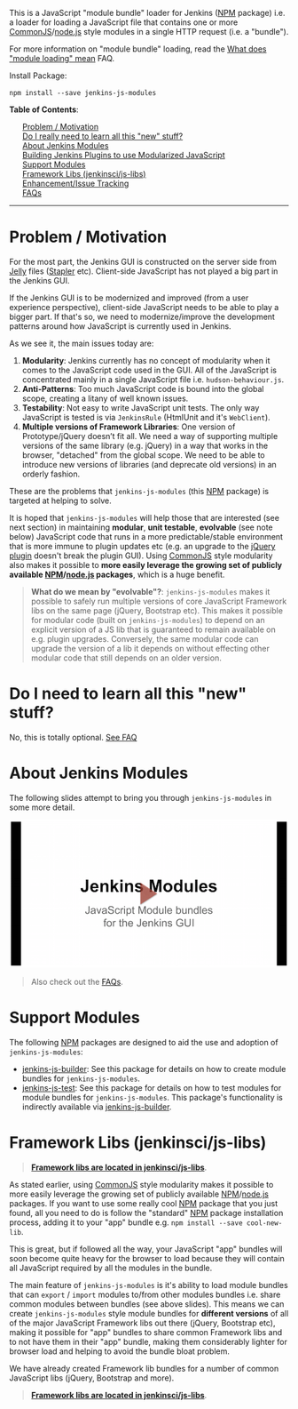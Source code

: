 This is a JavaScript "module bundle" loader for Jenkins ([NPM] package) i.e. a loader for loading a JavaScript file that contains one or more
[CommonJS]/[node.js] style modules in a single HTTP request (i.e. a "bundle").

For more information on "module bundle" loading, read the
<a href="https://github.com/jenkinsci/js-modules/blob/master/FAQs.md#what-does-module-loading-mean">What does "module loading" mean</a> FAQ.
 
Install Package:

```
npm install --save jenkins-js-modules
```
__Table of Contents__:
<p>
<ul>
    <a href="#problem--motivation">Problem / Motivation</a><br/>
    <a href="https://github.com/jenkinsci/js-modules/blob/master/FAQs.md#do-i-really-need-to-learn-all-this-new-stuff">Do I really need to learn all this "new" stuff?</a><br/>
    <a href="#about-jenkins-modules">About Jenkins Modules</a><br/>
    <a href="https://github.com/jenkinsci/js-samples">Building Jenkins Plugins to use Modularized JavaScript</a><br/>
    <a href="#support-modules">Support Modules</a><br/>
    <a href="#framework-libs-jenkinscijs-libs">Framework Libs (jenkinsci/js-libs)</a><br/>
    <a href="https://github.com/jenkinsci/js-modules/issues">Enhancement/Issue Tracking</a><br/>
    <a href="FAQs.md">FAQs</a><br/>
</ul>    
</p>

<hr/>
 
# Problem / Motivation
For the most part, the Jenkins GUI is constructed on the server side from [Jelly] files ([Stapler] etc). Client-side
JavaScript has not played a big part in the Jenkins GUI.

If the Jenkins GUI is to be modernized and improved (from a user experience perspective), client-side JavaScript
needs to be able to play a bigger part. If that's so, we need to modernize/improve the development patterns around how
JavaScript is currently used in Jenkins.

As we see it, the main issues today are:

1. __Modularity__: Jenkins currently has no concept of modularity when it comes to the JavaScript code used in the GUI. All of the JavaScript is concentrated mainly in a single JavaScript file i.e. `hudson-behaviour.js`.
1. __Anti-Patterns__: Too much JavaScript code is bound into the global scope, creating a litany of well known issues.
1. __Testability__: Not easy to write JavaScript unit tests. The only way JavaScript is tested is via `JenkinsRule` (HtmlUnit and it's `WebClient`).
1. __Multiple versions of Framework Libraries__: One version of Prototype/jQuery doesn’t fit all. We need a way of supporting multiple versions of the same library (e.g. jQuery) in a way that works in the browser, "detached" from the global scope. We need to be able to introduce new versions of libraries (and deprecate old versions) in an orderly fashion.
 
These are the problems that `jenkins-js-modules` (this [NPM] package) is targeted at helping to solve.

It is hoped that `jenkins-js-modules` will help those that are interested (see next section) in maintaining __modular__,
__unit testable__, __evolvable__ (see note below) JavaScript code that runs in a more predictable/stable environment that
is more immune to plugin updates etc (e.g. an upgrade to the 
[jQuery plugin](https://wiki.jenkins-ci.org/display/JENKINS/jQuery+Plugin) doesn't break the plugin GUI).
Using [CommonJS] style modularity also makes it possible to __more easily leverage the growing set of publicly available
[NPM]/[node.js] packages__, which is a huge benefit.

> __What do we mean by "evolvable"?__: `jenkins-js-modules` makes it possible to safely run multiple versions of core JavaScript Framework libs on the same page (jQuery, Bootstrap etc). This makes it possible for modular code (built on `jenkins-js-modules`) to depend on an explicit version of a JS lib that is guaranteed to remain available on e.g. plugin upgrades. Conversely, the same modular code can upgrade the version of a lib it depends on without effecting other modular code that still depends on an older version.

# Do I need to learn all this "new" stuff?
No, this is totally optional. [See FAQ](https://github.com/jenkinsci/js-modules/blob/master/FAQs.md#do-i-really-need-to-learn-all-this-new-stuff)  
  
# About Jenkins Modules

The following slides attempt to bring you through `jenkins-js-modules` in some more detail.
  
<p align="center">
    <a href="https://docs.google.com/presentation/d/1M8sf5zuPgf7osR2Q7wfbkgVs7Es93rYAJTbtwiGfI7E/pub?start=false&loop=false&delayms=10000" target="_blank">
        <img src="img/about.png" alt="About Jenkins Modules">
    </a>
</p>

> Also check out the <a href="FAQs.md">FAQs</a>.

# Support Modules

The following [NPM] packages are designed to aid the use and adoption of `jenkins-js-modules`:

* [jenkins-js-builder]: See this package for details on how to create module bundles for `jenkins-js-modules`.
* [jenkins-js-test]: See this package for details on how to test modules for module bundles for `jenkins-js-modules`. This package's functionality is indirectly available via [jenkins-js-builder].

# Framework Libs (jenkinsci/js-libs)

> __[Framework libs are located in jenkinsci/js-libs](https://github.com/jenkinsci/js-libs)__.

As stated earlier, using [CommonJS] style modularity makes it possible to more easily leverage the growing set of publicly available
[NPM]/[node.js] packages. If you want to use some really cool [NPM] package that you just found, all you need to do is follow the
"standard" [NPM] package installation process, adding it to your "app" bundle e.g. `npm install --save cool-new-lib`.

This is great, but if followed all the way, your JavaScript "app" bundles will soon become quite heavy for the browser to
load because they will contain all JavaScript required by all the modules in the bundle.

The main feature of `jenkins-js-modules` is it's ability to load module bundles that can `export` / `import` modules to/from
other modules bundles i.e. share common modules between bundles (see above slides). This means we can create `jenkins-js-modules` style 
module bundles for __different versions__ of all of the major JavaScript Framework libs out there (jQuery, Bootstrap etc), making it possible for 
"app" bundles to share common Framework libs and to not have them in their "app" bundle, making them considerably lighter for
browser load and helping to avoid the bundle bloat problem.

We have already created Framework lib bundles for a number of common JavaScript libs (jQuery, Bootstrap and more).

> __[Framework libs are located in jenkinsci/js-libs](https://github.com/jenkinsci/js-libs)__.

[NPM]: https://www.npmjs.com/
[CommonJS]: http://www.commonjs.org/
[node.js]: https://nodejs.org/en/
[Jelly]: https://wiki.jenkins-ci.org/display/JENKINS/Basic+guide+to+Jelly+usage+in+Jenkins
[Stapler]: http://stapler.kohsuke.org/
[jquery-detached]: https://github.com/tfennelly/jquery-detached
[jqueryui-detached]: https://github.com/tfennelly/jqueryui-detached
[jenkins-js-builder]: https://github.com/jenkinsci/js-builder
[jenkins-js-test]: https://github.com/jenkinsci/js-test